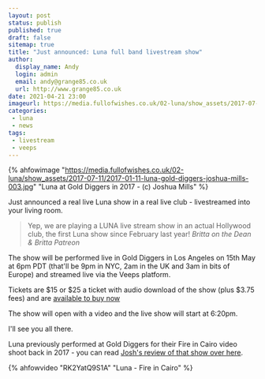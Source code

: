 ```yaml
---
layout: post
status: publish
published: true
draft: false
sitemap: true
title: "Just announced: Luna full band livestream show"
author:
  display_name: Andy
  login: admin
  email: andy@grange85.co.uk
  url: http://www.grange85.co.uk
date: 2021-04-21 23:00
imageurl: https://media.fullofwishes.co.uk/02-luna/show_assets/2017-07-11/2017-01-11-luna-gold-diggers-joshua-mills-003.jpg
categories:
 - luna
 - news
tags:
 - livestream
 - veeps
---
```

{% ahfowimage "https://media.fullofwishes.co.uk/02-luna/show_assets/2017-07-11/2017-01-11-luna-gold-diggers-joshua-mills-003.jpg" "Luna at Gold Diggers in 2017 - (c) Joshua Mills" %}

Just announced a real live Luna show in a real live club - livestreamed into your living room.

> Yep, we are playing a LUNA live stream show in an actual Hollywood club, the first Luna show since February last year!
> _Britta on the Dean & Britta Patreon_

The show will be performed live in Gold Diggers in Los Angeles on 15th May at 6pm PDT (that'll be 9pm in NYC, 2am in the UK and 3am in bits of Europe) and streamed live via the Veeps platform.

Tickets are $15 or $25 a ticket with audio download of the show (plus $3.75 fees) and are [available to buy now](https://luna.veeps.com/stream/events/39805cda-3dc3-4281-8343-54004240c9fc)
<!--more-->

The show will open with a video and the live show will start at 6:20pm. 

I'll see you all there.

Luna previously performed at Gold Diggers for their Fire in Cairo video shoot back in 2017 - you can read [Josh's review of that show over here](/2017/07/17/a-rolling-and-rollicking-dream-luna-gold-diggers/).

{% ahfowvideo "RK2YatQ9S1A" "Luna - Fire in Cairo" %}
